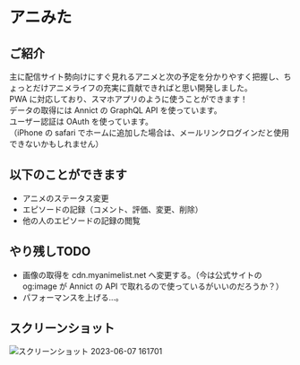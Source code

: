 # アニみた

## ご紹介
主に配信サイト勢向けにすぐ見れるアニメと次の予定を分かりやすく把握し、ちょっとだけアニメライフの充実に貢献できればと思い開発しました。  
PWA に対応しており、スマホアプリのように使うことができます！  
データの取得には Annict の GraphQL API を使っています。  
ユーザー認証は OAuth を使っています。  
（iPhone の safari でホームに追加した場合は、メールリンクログインだと使用できないかもしれません）

## 以下のことができます
- アニメのステータス変更
- エピソードの記録（コメント、評価、変更、削除）
- 他の人のエピソードの記録の閲覧

## やり残しTODO
- 画像の取得を cdn.myanimelist.net へ変更する。（今は公式サイトの og:image が Annict の API で取れるので使っているがいいのだろうか？）
- パフォーマンスを上げる…。

## スクリーンショット
![スクリーンショット 2023-06-07 161701](https://github.com/mhkkr/animita/assets/5414631/4e3546fc-6b99-4e3b-ab83-5c70d1a89a70)
